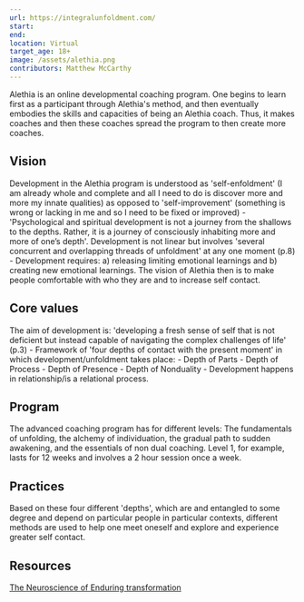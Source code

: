 ```yaml
---
url: https://integralunfoldment.com/
start: 
end: 
location: Virtual
target_age: 18+
image: /assets/alethia.png
contributors: Matthew McCarthy
---
```



Alethia is an online developmental coaching program. One begins to learn first as a participant through Alethia's method, and then eventually embodies the skills and capacities of being an Alethia coach. Thus, it makes coaches and then these coaches spread the program to then create more coaches. 

## Vision  

Development in the Alethia program is understood as 'self-enfoldment' (I am already whole and complete and all I need to do is discover more and more my innate qualities) as opposed to 'self-improvement' (something is wrong or lacking in me and so I need to be fixed or improved) - 'Psychological and spiritual development is not a journey from the shallows to the depths. Rather, it is a journey of consciously inhabiting more and more of one’s depth'. Development is not linear but involves 'several concurrent and overlapping threads of unfoldment' at any one moment (p.8) - Development requires: a) releasing limiting emotional learnings and b) creating new emotional learnings. The vision of Alethia then is to make people comfortable with who they are and to increase self contact. 

## Core values 

The aim of development is: 'developing a fresh sense of self that is not deficient but instead capable of navigating the complex challenges of life' (p.3) - Framework of 'four depths of contact with the present moment' in which development/unfoldment takes place: - Depth of Parts - Depth of Process - Depth of Presence - Depth of Nonduality - Development happens in relationship/is a relational process.

## Program

The advanced coaching program has for different levels: The fundamentals of unfolding, the alchemy of individuation, the gradual path to sudden awakening, and the essentials of non dual coaching. Level 1, for example, lasts for 12 weeks and involves a 2 hour session once a week. 

## Practices 

Based on these four different 'depths', which are and entangled to some degree and depend on particular people in particular contexts, different methods are used to help one meet oneself and explore and experience greater self contact. 

## Resources 

[The Neuroscience of Enduring transformation](https://libraryofprofessionalcoaching.com/wp-app/wp-content/uploads/2021/06/Steve-March.-The-Neuroscience-of-Enduring-Transformation-V3-final.pdf)